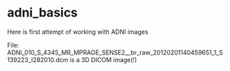 # adni_basics
Here is first attempt of working with ADNI images


File: ADNI_010_S_4345_MR_MPRAGE_SENSE2__br_raw_20120201140459651_1_S139223_I282010.dcm is a 3D DICOM image(!)
